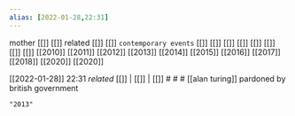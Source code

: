 ```yaml
---
alias: [2022-01-28,22:31]
---
```

 mother [[]] [[]]
 related [[]] [[]]
 `contemporary events` [[]] [[]] [[]] [[]] [[]] [[]] [[]] [[]]
[[2010]] [[2011]] [[2012]] [[2013]] [[2014]] [[2015]] [[2016]] [[2017]] [[2018]] [[2020]]  [[2020]]

[[2022-01-28]] 22:31 _related_ [[]] | [[]] | [[]] # # #
[[alan turing]] pardoned by british government
```query
"2013"
```